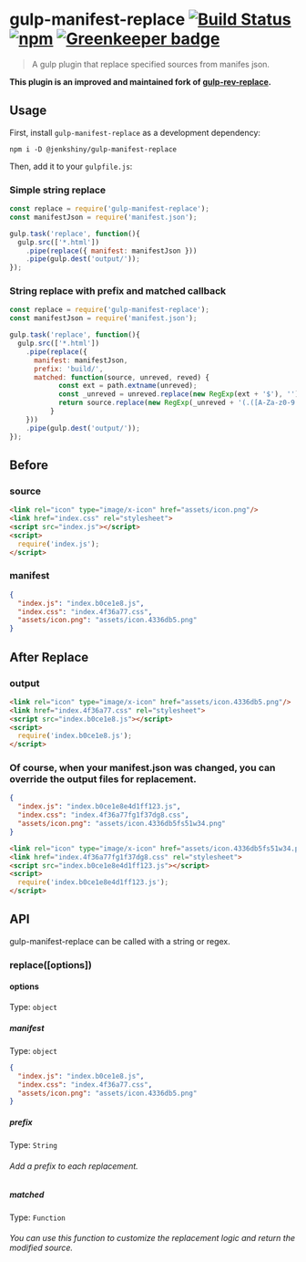 ﻿# gulp-manifest-replace [![Build Status](https://travis-ci.com/jenkshiny/gulp-manifest-replace.svg?branch=master)](https://travis-ci.com/jenkshiny/gulp-manifest-replace) [![npm](https://img.shields.io/npm/v/@jenkshiny/gulp-manifest-replace.svg)](https://www.npmjs.com/package/@jenkshiny/gulp-manifest-replace) [![Greenkeeper badge](https://badges.greenkeeper.io/jereation/gulp-manifest-replace.svg)](https://greenkeeper.io/)
> A gulp plugin that replace specified sources from manifes json.

**This plugin is an improved and maintained fork of [gulp-rev-replace](https://github.com/jamesknelson/gulp-rev-replace).**

## Usage

First, install `gulp-manifest-replace` as a development dependency:

```shell
npm i -D @jenkshiny/gulp-manifest-replace
```

Then, add it to your `gulpfile.js`:

### Simple string replace
```javascript
const replace = require('gulp-manifest-replace');
const manifestJson = require('manifest.json');

gulp.task('replace', function(){
  gulp.src(['*.html'])
    .pipe(replace({ manifest: manifestJson }))
    .pipe(gulp.dest('output/'));
});
```

### String replace with prefix and matched callback
```javascript
const replace = require('gulp-manifest-replace');
const manifestJson = require('manifest.json');

gulp.task('replace', function(){
  gulp.src(['*.html'])
    .pipe(replace({ 
      manifest: manifestJson,
      prefix: 'build/',
      matched: function(source, unreved, reved) {
            const ext = path.extname(unreved);
            const _unreved = unreved.replace(new RegExp(ext + '$'), '');
            return source.replace(new RegExp(_unreved + '(.([A-Za-z0-9.]{5,}))?' + ext + '(\s{0,})?(["|\'])', 'gim'), reved + '$3$4');
          }
    }))
    .pipe(gulp.dest('output/'));
});
```

## Before
### source
```html
<link rel="icon" type="image/x-icon" href="assets/icon.png"/>
<link href="index.css" rel="stylesheet">
<script src="index.js"></script>
<script>
  require('index.js');
</script>
```
### manifest
```json
{
  "index.js": "index.b0ce1e8.js",
  "index.css": "index.4f36a77.css",
  "assets/icon.png": "assets/icon.4336db5.png"
}
```
## After Replace
### output
```html
<link rel="icon" type="image/x-icon" href="assets/icon.4336db5.png"/>
<link href="index.4f36a77.css" rel="stylesheet">
<script src="index.b0ce1e8.js"></script>
<script>
  require('index.b0ce1e8.js');
</script>
```
### Of course, when your manifest.json was changed, you can override the output files for replacement.
```json
{
  "index.js": "index.b0ce1e8e4d1ff123.js",
  "index.css": "index.4f36a77fg1f37dg8.css",
  "assets/icon.png": "assets/icon.4336db5fs51w34.png"
}
```
```html
<link rel="icon" type="image/x-icon" href="assets/icon.4336db5fs51w34.png"/>
<link href="index.4f36a77fg1f37dg8.css" rel="stylesheet">
<script src="index.b0ce1e8e4d1ff123.js"></script>
<script>
  require('index.b0ce1e8e4d1ff123.js');
</script>
```

## API

gulp-manifest-replace can be called with a string or regex.

### replace([options])

#### options
Type: `object`

##### manifest
Type: `object`
```json
{
  "index.js": "index.b0ce1e8.js",
  "index.css": "index.4f36a77.css",
  "assets/icon.png": "assets/icon.4336db5.png"
}
```

##### prefix
Type: `String`

###### Add a prefix to each replacement.

##### matched
Type: `Function`

###### You can use this function to customize the replacement logic and return the modified source.
